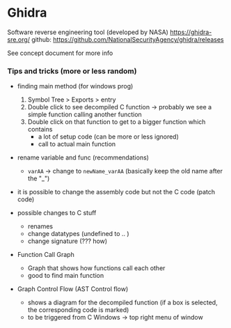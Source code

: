 # Ghidra

Software reverse engineering tool (developed by NASA)
https://ghidra-sre.org/ 
github: https://github.com/NationalSecurityAgency/ghidra/releases


See concept document for more info

### Tips and tricks (more or less random)

- finding main method (for windows prog)
    1. Symbol Tree > Exports > entry
    2. Double click to see decompiled C function -> probably we see a simple function calling another function
    3. Double click on that function to get to a bigger function which contains
        - a lot of setup code (can be more or less ignored)
        - call to actual main function
- rename variable and func (recommendations)
    - `varAA` -> change to  `newName_varAA`  (basically keep the old name after the "_")

- it is possible to change the assembly code but not the C code  (patch code)

- possible changes to C stuff
    - renames 
    - change datatypes (undefined to .. )
    - change signature (??? how)


- Function Call Graph
    - Graph that shows how functions call each other
    - good to find main function

- Graph Control Flow  (AST Control flow)
    - shows a diagram for the decompiled function (if a box is selected, the corresponding code is marked)
    - to be triggered from C Windows -> top right menu of window

